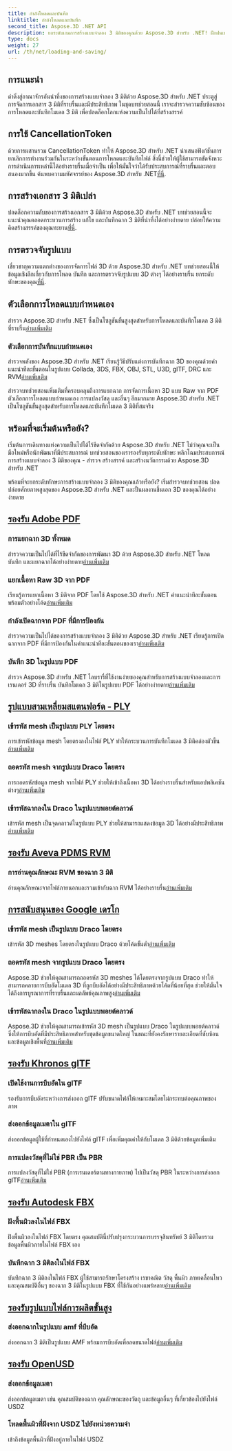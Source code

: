 ```yaml
---
title: กำลังโหลดและบันทึก
linktitle: กำลังโหลดและบันทึก
second_title: Aspose.3D .NET API
description: ยกระดับเกมการสร้างแบบจำลอง 3 มิติของคุณด้วย Aspose.3D สำหรับ .NET! ฝึกฝนเทคนิคการโหลดและบันทึกอย่างมีประสิทธิภาพโดยใช้ CancellationToken สำรวจตอนนี้!
type: docs
weight: 27
url: /th/net/loading-and-saving/
---
```

## การแนะนำ

ดำดิ่งสู่อาณาจักรอันน่าทึ่งของการสร้างแบบจำลอง 3 มิติด้วย Aspose.3D สำหรับ .NET ประตูสู่การจัดการเอกสาร 3 มิติที่ราบรื่นและมีประสิทธิภาพ ในชุดบทช่วยสอนนี้ เราจะสำรวจความซับซ้อนของการโหลดและบันทึกโมเดล 3 มิติ เพื่อปลดล็อกโลกแห่งความเป็นไปได้ที่สร้างสรรค์

## การใช้ CancellationToken

ด้วยการผสานรวม CancellationToken ทำให้ Aspose.3D สำหรับ .NET นำเสนอฟังก์ชันการยกเลิกการทำงานร่วมกันในระหว่างขั้นตอนการโหลดและบันทึกไฟล์ สิ่งนี้ช่วยให้ผู้ใช้สามารถขัดจังหวะการดำเนินการเหล่านี้ได้อย่างราบรื่นเมื่อจำเป็น เพื่อให้มั่นใจว่าได้รับประสบการณ์ที่ราบรื่นและตอบสนองมากขึ้น ค้นพบความมหัศจรรย์ของ Aspose.3D สำหรับ .NET[ที่นี่](./cancellation-token/).

## การสร้างเอกสาร 3 มิติเปล่า

 ปลดล็อกความลับของการสร้างเอกสาร 3 มิติด้วย Aspose.3D สำหรับ .NET บทช่วยสอนนี้จะแนะนำคุณตลอดกระบวนการสร้าง แก้ไข และบันทึกฉาก 3 มิติที่น่าทึ่งได้อย่างง่ายดาย ปล่อยให้ความคิดสร้างสรรค์ของคุณทะยาน[ที่นี่](./create-empty-3d-document/).

## การตรวจจับรูปแบบ

 เชี่ยวชาญความแตกต่างของการจัดการไฟล์ 3D ด้วย Aspose.3D สำหรับ .NET บทช่วยสอนนี้ให้ข้อมูลเชิงลึกเกี่ยวกับการโหลด บันทึก และการตรวจจับรูปแบบ 3D ต่างๆ ได้อย่างราบรื่น ยกระดับทักษะของคุณ[ที่นี่](./detect-format/).

## ตัวเลือกการโหลดแบบกำหนดเอง
 สำรวจ Aspose.3D สำหรับ .NET ซึ่งเป็นโซลูชันขั้นสูงสุดสำหรับการโหลดและบันทึกโมเดล 3 มิติที่ราบรื่น[อ่านเพิ่มเติม](./custom-load-options/)

### ตัวเลือกการบันทึกแบบกำหนดเอง
สำรวจพลังของ Aspose.3D สำหรับ .NET เรียนรู้วิธีปรับแต่งการบันทึกฉาก 3D ของคุณด้วยคำแนะนำทีละขั้นตอนในรูปแบบ Collada, 3DS, FBX, OBJ, STL, U3D, glTF, DRC และ RVM[อ่านเพิ่มเติม](./custom-save-options/)

สำรวจบทช่วยสอนเพิ่มเติมที่ครอบคลุมถึงการแยกฉาก การจัดการเนื้อหา 3D แบบ Raw จาก PDF ตัวเลือกการโหลดแบบกำหนดเอง การแปลงวัสดุ และอื่นๆ อีกมากมาย Aspose.3D สำหรับ .NET เป็นโซลูชันขั้นสูงสุดสำหรับการโหลดและบันทึกโมเดล 3 มิติที่สมจริง

## พร้อมที่จะเริ่มต้นหรือยัง?

เริ่มต้นการเดินทางแห่งความเป็นไปได้ไร้ขีดจำกัดด้วย Aspose.3D สำหรับ .NET ไม่ว่าคุณจะเป็นมือใหม่หรือนักพัฒนาที่มีประสบการณ์ บทช่วยสอนของเรารองรับทุกระดับทักษะ พลิกโฉมประสบการณ์การสร้างแบบจำลอง 3 มิติของคุณ - สำรวจ สร้างสรรค์ และสร้างนวัตกรรมด้วย Aspose.3D สำหรับ .NET

พร้อมที่จะยกระดับทักษะการสร้างแบบจำลอง 3 มิติของคุณแล้วหรือยัง? เริ่มสำรวจบทช่วยสอน ปลดปล่อยศักยภาพสูงสุดของ Aspose.3D สำหรับ .NET และปั้นผลงานชิ้นเอก 3D ของคุณได้อย่างง่ายดาย
## [รองรับ Adobe PDF](pdf)
### การแยกฉาก 3D ทั้งหมด
สำรวจความเป็นไปได้ที่ไร้ขีดจำกัดของการพัฒนา 3D ด้วย Aspose.3D สำหรับ .NET โหลด บันทึก และแยกฉากได้อย่างง่ายดาย[อ่านเพิ่มเติม](./pdf/extract-all-3d-scenes/)
### แยกเนื้อหา Raw 3D จาก PDF
 เรียนรู้การแยกเนื้อหา 3 มิติจาก PDF โดยใช้ Aspose.3D สำหรับ .NET คำแนะนำทีละขั้นตอนพร้อมตัวอย่างโค้ด[อ่านเพิ่มเติม](./pdf/extract-raw-3d-contents/)
### กำลังเปิดฉากจาก PDF ที่มีการป้องกัน
 สำรวจความเป็นไปได้ของการสร้างแบบจำลอง 3 มิติด้วย Aspose.3D สำหรับ .NET เรียนรู้การเปิดฉากจาก PDF ที่มีการป้องกันในคำแนะนำทีละขั้นตอนของเรา[อ่านเพิ่มเติม](./pdf/open-scene-protected/)

### บันทึก 3D ในรูปแบบ PDF
 สำรวจ Aspose.3D สำหรับ .NET ไลบรารี่ที่ใช้งานง่ายของคุณสำหรับการสร้างแบบจำลองและการเรนเดอร์ 3D ที่ราบรื่น บันทึกโมเดล 3 มิติในรูปแบบ PDF ได้อย่างง่ายดาย[อ่านเพิ่มเติม](./pdf/save-3d-in-pdf/)


## [รูปแบบสามเหลี่ยมสแตนฟอร์ด - PLY](ply)
### เข้ารหัส mesh เป็นรูปแบบ PLY โดยตรง
 การเข้ารหัสข้อมูล mesh โดยตรงลงในไฟล์ PLY ทำให้กระบวนการบันทึกโมเดล 3 มิติคล่องตัวขึ้น[อ่านเพิ่มเติม](ply/encode-mesh)

### ถอดรหัส mesh จากรูปแบบ Draco โดยตรง
 การถอดรหัสข้อมูล mesh จากไฟล์ PLY ช่วยให้เข้าถึงเนื้อหา 3D ได้อย่างราบรื่นสำหรับแอปพลิเคชันต่างๆ[อ่านเพิ่มเติม](ply/decode-mesh)
### เข้ารหัสฉากลงใน Draco ในรูปแบบพอยต์คลาวด์
เข้ารหัส mesh เป็นจุดคลาวด์ในรูปแบบ PLY ช่วยให้สามารถแสดงข้อมูล 3D ได้อย่างมีประสิทธิภาพ[อ่านเพิ่มเติม](ply/export-to-ply-point-cloud)


## [รองรับ Aveva PDMS RVM](rvm)

### การอ่านคุณลักษณะ RVM ของฉาก 3 มิติ
 อ่านคุณลักษณะจากไฟล์ภายนอกและรวมเข้ากับฉาก RVM ได้อย่างราบรื่น[อ่านเพิ่มเติม](./rvm/read-existing-attributes/)


## [การสนับสนุนของ Google เดรโก](draco)
### เข้ารหัส mesh เป็นรูปแบบ Draco โดยตรง
 เข้ารหัส 3D meshes โดยตรงในรูปแบบ Draco ด้วยโค้ดขั้นต่ำ[อ่านเพิ่มเติม](draco/encode-mesh)

### ถอดรหัส mesh จากรูปแบบ Draco โดยตรง
 Aspose.3D ช่วยให้คุณสามารถถอดรหัส 3D meshes ได้โดยตรงจากรูปแบบ Draco ทำให้สามารถคลายการบีบอัดโมเดล 3D ที่ถูกบีบอัดได้อย่างมีประสิทธิภาพด้วยโค้ดที่น้อยที่สุด ช่วยให้มั่นใจได้ถึงการบูรณาการที่ราบรื่นและผลลัพธ์คุณภาพสูง[อ่านเพิ่มเติม](draco/decode-mesh)

### เข้ารหัสฉากลงใน Draco ในรูปแบบพอยต์คลาวด์
 Aspose.3D ช่วยให้คุณสามารถเข้ารหัส 3D mesh เป็นรูปแบบ Draco ในรูปแบบพอยต์คลาวด์ ซึ่งให้การบีบอัดที่มีประสิทธิภาพสำหรับชุดข้อมูลขนาดใหญ่ ในขณะที่ยังคงรักษารายละเอียดที่ซับซ้อนและข้อมูลเชิงพื้นที่[อ่านเพิ่มเติม](draco/encode-scene-as-point-cloud)

## [รองรับ Khronos glTF](gltf)

### เปิดใช้งานการบีบอัดใน glTF
รองรับการบีบอัดระหว่างการส่งออก glTF ปรับขนาดไฟล์ให้เหมาะสมโดยไม่กระทบต่อคุณภาพของภาพ 

### ส่งออกข้อมูลเมตาใน glTF
ส่งออกข้อมูลผู้ใช้ที่กำหนดเองไปยังไฟล์ glTF เพื่อเพิ่มคุณค่าให้กับโมเดล 3 มิติด้วยข้อมูลเพิ่มเติม 

### การแปลงวัสดุที่ไม่ใช่ PBR เป็น PBR
 การแปลงวัสดุที่ไม่ใช่ PBR (การเรนเดอร์ตามทางกายภาพ) ไปเป็นวัสดุ PBR ในระหว่างการส่งออก glTF[อ่านเพิ่มเติม](./gltf/non-pbr-to-pbr-material-conversion)


## [รองรับ Autodesk FBX](fbx)
### ฝังพื้นผิวลงในไฟล์ FBX
ฝังพื้นผิวลงในไฟล์ FBX โดยตรง คุณสมบัตินี้ปรับปรุงกระบวนการบรรจุสินทรัพย์ 3 มิติโดยรวมข้อมูลพื้นผิวภายในไฟล์ FBX เอง

### บันทึกฉาก 3 มิติลงในไฟล์ FBX
 บันทึกฉาก 3 มิติลงในไฟล์ FBX ผู้ใช้สามารถรักษาโครงสร้าง เรขาคณิต วัสดุ พื้นผิว ภาพเคลื่อนไหว และคุณสมบัติอื่นๆ ของฉาก 3 มิติในรูปแบบ FBX ที่ใช้กันอย่างแพร่หลาย[อ่านเพิ่มเติม](fbx/save-3d-scene)

## [รองรับรูปแบบไฟล์การผลิตขั้นสูง](amf)
### ส่งออกฉากในรูปแบบ amf ที่บีบอัด
 ส่งออกฉาก 3 มิติเป็นรูปแบบ AMF พร้อมการบีบอัดเพื่อลดขนาดไฟล์[อ่านเพิ่มเติม](./amf/export-scene-compressed-amf/)

## [รองรับ OpenUSD](usd)
### ส่งออกข้อมูลเมตา

ส่งออกข้อมูลเมตา เช่น คุณสมบัติของฉาก คุณลักษณะของวัตถุ และข้อมูลอื่นๆ ที่เกี่ยวข้องไปยังไฟล์ USDZ

### โหลดพื้นผิวที่ฝังจาก USDZ ไปยังหน่วยความจำ

เข้าถึงข้อมูลพื้นผิวที่ฝังอยู่ภายในไฟล์ USDZ